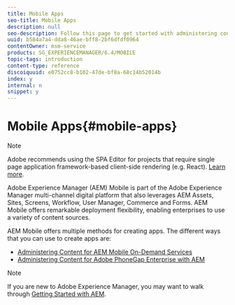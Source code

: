 ```yaml
---
title: Mobile Apps
seo-title: Mobile Apps
description: null
seo-description: Follow this page to get started with administering content for mobile apps.
uuid: b584a7a4-dda8-46ae-bff8-2bf6dfdf0964
contentOwner: msm-service
products: SG_EXPERIENCEMANAGER/6.4/MOBILE
topic-tags: introduction
content-type: reference
discoiquuid: e0752cc8-b102-47de-bf8a-68c14b52014b
index: y
internal: n
snippet: y
---
```


# Mobile Apps{#mobile-apps}

>[!NOTE]
>
>Adobe recommends using the SPA Editor for projects that require single page application framework-based client-side rendering (e.g. React). [Learn more](../../sites/developing/using/spa-overview.md).

Adobe Experience Manager (AEM) Mobile is part of the Adobe Experience Manager multi-channel digital platform that also leverages AEM Assets, Sites, Screens, Workflow, User Manager, Commerce and Forms. AEM Mobile offers remarkable deployment flexibility, enabling enterprises to use a variety of content sources.

AEM Mobile offers multiple methods for creating apps. The different ways that you can use to create apps are:

* [Administering Content for AEM Mobile On-Demand Services](../../mobile/using/aem-mobile.md)
* [Administering Content for Adobe PhoneGap Enterprise with AEM](../../mobile/using/administer-phonegap.md)

>[!NOTE]
>
>If you are new to Adobe Experience Manager, you may want to walk through [Getting Started with AEM](../../sites/deploying/using/deploy.md).

